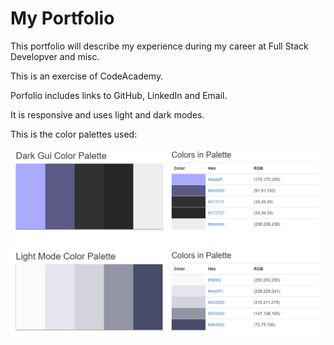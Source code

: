 # My Portfolio

This portfolio will describe my experience during my career at Full Stack Developver and misc.

This is an exercise of CodeAcademy.

Porfolio includes links to GitHub, LinkedIn and Email.

It is responsive and uses light and dark modes.

This is the color palettes used:

![palette](palette.png)
